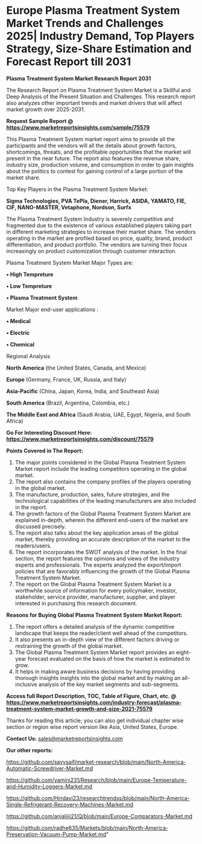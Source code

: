  # Europe Plasma Treatment System Market Trends and Challenges 2025| Industry Demand, Top Players Strategy, Size-Share Estimation and Forecast Report till 2031

<strong>Plasma Treatment System Market Research Report 2031</strong>

The Research Report on Plasma Treatment System Market is a Skillful and Deep Analysis of the Present Situation and Challenges. This research report also analyzes other important trends and market drivers that will affect market growth over 2025-2031.

<strong>Request Sample Report @ <a href=https://www.marketreportsinsights.com/sample/75579>https://www.marketreportsinsights.com/sample/75579</a></strong>

This Plasma Treatment System market report aims to provide all the participants and the vendors will all the details about growth factors, shortcomings, threats, and the profitable opportunities that the market will present in the near future. The report also features the revenue share, industry size, production volume, and consumption in order to gain insights about the politics to contest for gaining control of a large portion of the market share.

Top Key Players in the Plasma Treatment System Market:

<strong>Sigma Technologies, PVA TePla, Diener, Harrick, ASIDA, YAMATO, FIE, CIF, NANO-MASTER, Vetaphone, Nordson, Surfx</strong>

The Plasma Treatment System Industry is severely competitive and fragmented due to the existence of various established players taking part in different marketing strategies to increase their market share. The vendors operating in the market are profiled based on price, quality, brand, product differentiation, and product portfolio. The vendors are turning their focus increasingly on product customization through customer interaction.

Plasma Treatment System Market Major Types are:

<strong>• High Tempreture

• Low Tempreture

• Plasma Treatment System</strong>

Market Major end-user applications :

<strong>• Medical

• Electric

• Chemical</strong>

Regional Analysis

</u><strong><b>North America</b></strong> (the United States, Canada, and Mexico)

<strong><b>Europe </b></strong>(Germany, France, UK, Russia, and Italy)

<strong><b>Asia-Pacific</b></strong> (China, Japan, Korea, India, and Southeast Asia)

<strong><b>South America</b></strong> (Brazil, Argentina, Colombia, etc.)

<strong><b>The Middle East and Africa</b></strong> (Saudi Arabia, UAE, Egypt, Nigeria, and South Africa)

<strong>Go For Interesting Discount Here: <a href=https://www.marketreportsinsights.com/discount/75579>https://www.marketreportsinsights.com/discount/75579</a></strong>

<strong>Points Covered in The Report:</strong>
<ol>
  <li>The major points considered in the Global Plasma Treatment System Market report include the leading competitors operating in the global market.</li>
  <li>The report also contains the company profiles of the players operating in the global market.</li>
  <li>The manufacture, production, sales, future strategies, and the technological capabilities of the leading manufacturers are also included in the report.</li>
  <li>The growth factors of the Global Plasma Treatment System Market are explained in-depth, wherein the different end-users of the market are discussed precisely.</li>
  <li>The report also talks about the key application areas of the global market, thereby providing an accurate description of the market to the readers/users.</li>
  <li>The report incorporates the SWOT analysis of the market. In the final section, the report features the opinions and views of the industry experts and professionals. The experts analyzed the export/import policies that are favorably influencing the growth of the Global Plasma Treatment System Market.</li>
  <li>The report on the Global Plasma Treatment System Market is a worthwhile source of information for every policymaker, investor, stakeholder, service provider, manufacturer, supplier, and player interested in purchasing this research document.</li>
</ol>
<strong>Reasons for Buying Global Plasma Treatment System Market Report:</strong>

<ol>
  <li>The report offers a detailed analysis of the dynamic competitive landscape that keeps the reader/client well ahead of the competitors.</li>
  <li>It also presents an in-depth view of the different factors driving or restraining the growth of the global market.</li>
  <li>The Global Plasma Treatment System Market report provides an eight-year forecast evaluated on the basis of how the market is estimated to grow.</li>
  <li>It helps in making aware business decisions by having providing thorough insights insights into the global market and by making an all-inclusive analysis of the key market segments and sub-segments.</li>
</ol>
<strong>Access full Report Description, TOC, Table of Figure, Chart, etc. @ <a href=https://www.marketreportsinsights.com/industry-forecast/plasma-treatment-system-market-growth-and-size-2021-75579>https://www.marketreportsinsights.com/industry-forecast/plasma-treatment-system-market-growth-and-size-2021-75579</a></strong>


Thanks for reading this article; you can also get individual chapter wise section or region wise report version like Asia, United States, Europe.

<strong>Contact Us:</strong>
sales@marketreportsinsights.com

<strong>Our other reports:</strong>

<a href=https://github.com/sayysaif/market-research/blob/main/North-America-Automatic-Screwdriver-Market.md>https://github.com/sayysaif/market-research/blob/main/North-America-Automatic-Screwdriver-Market.md</a>

<a href=https://github.com/yamini231/Research/blob/main/Europe-Temperature-and-Humidity-Loggers-Market.md>https://github.com/yamini231/Research/blob/main/Europe-Temperature-and-Humidity-Loggers-Market.md</a>

<a href=https://github.com/Hindavi23/researchtrendss/blob/main/North-America-Single-Refrigerant-Recovery-Machines-Market.md>https://github.com/Hindavi23/researchtrendss/blob/main/North-America-Single-Refrigerant-Recovery-Machines-Market.md</a>

<a href=https://github.com/anjaliiii21/Q/blob/main/Europe-Comparators-Market.md>https://github.com/anjaliiii21/Q/blob/main/Europe-Comparators-Market.md</a>

<a href=https://github.com/radhe635/Markets/blob/main/North-America-Preservation-Vacuum-Pump-Market.md>https://github.com/radhe635/Markets/blob/main/North-America-Preservation-Vacuum-Pump-Market.md</a>"

